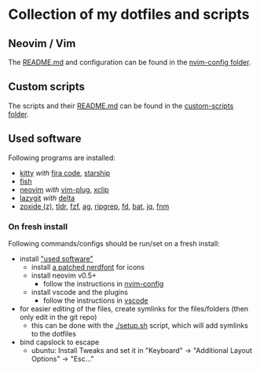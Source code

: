 # Collection of my dotfiles and scripts

## Neovim / Vim

The [README.md](./.config/nvim/README.md) and configuration can be found in the [nvim-config folder](./.config/nvim).


## Custom scripts

The scripts and their [README.md](./custom-scripts/README.md) can be found in the [custom-scripts folder](./custom-scripts).


## Used software

Following programs are installed:
* [kitty](https://github.com/kovidgoyal/kitty) _with_ [fira code](https://github.com/tonsky/FiraCode), [starship](https://github.com/starship/starship)
* [fish](https://github.com/fish-shell/fish-shell)
* [neovim](https://github.com/neovim/neovim) _with_ [vim-plug](https://github.com/junegunn/vim-plug), [xclip](https://wiki.ubuntuusers.de/xclip/)
* [lazygit](https://github.com/jesseduffield/lazygit) _with_ [delta](https://github.com/dandavison/delta)
* [zoxide (z)](https://github.com/ajeetdsouza/zoxide), [tldr](https://github.com/tldr-pages/tldr), [fzf](https://github.com/junegunn/fzf), [ag](https://github.com/ggreer/the_silver_searcher), [ripgrep](https://github.com/BurntSushi/ripgrep), [fd](https://github.com/sharkdp/fd), [bat](https://github.com/sharkdp/bat), [jq](https://github.com/stedolan/jq), [fnm](https://github.com/Schniz/fnm)


### On fresh install

Following commands/configs should be run/set on a fresh install:
* install ["used software"](#used-software)
  * install [a patched nerdfont](https://github.com/ryanoasis/nerd-fonts#linux) for icons
  * install neovim v0.5+
    * follow the instructions in [nvim-config](./.config/nvim/README.md)
  * install vscode and the plugins
    * follow the instructions in [vscode](./.config/Code/User/README.md)
* for easier editing of the files, create symlinks for the files/folders (then only edit in the git repo)
  * this can be done with the [./setup.sh](./setup.sh) script, which will add symlinks to the dotfiles
* bind capslock to escape
  * ubuntu: Install Tweaks and set it in "Keyboard" -> "Additional Layout Options" -> "Esc..."
